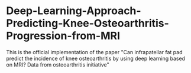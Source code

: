 # Deep-Learning-Approach-Predicting-Knee-Osteoarthritis-Progression-from-MRI
This is the official implementation of the paper "Can infrapatellar fat pad predict the incidence of knee osteoarthritis by using deep learning based on MRI? Data from osteoarthritis initiative"
